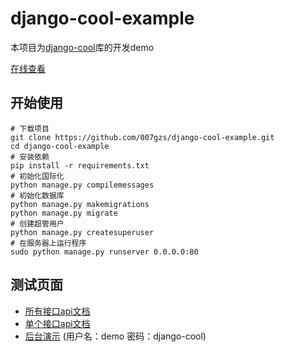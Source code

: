 # django-cool-example

本项目为[django-cool](http://github.com/007gzs/django-cool "django-cool")库的开发demo

[在线查看](https://example.django.cool/ "django-cool-example")

开始使用
----------

```
# 下载项目
git clone https://github.com/007gzs/django-cool-example.git
cd django-cool-example
# 安装依赖
pip install -r requirements.txt
# 初始化国际化
python manage.py compilemessages
# 初始化数据库
python manage.py makemigrations
python manage.py migrate
# 创建超管用户
python manage.py createsuperuser
# 在服务器上运行程序
sudo python manage.py runserver 0.0.0.0:80
```

测试页面
----------

- [所有接口api文档](https://example.django.cool/api_doc.html)
- [单个接口api文档](https://example.django.cool/api/demo/user/register)
- [后台演示](https://example.django.cool/admin) (用户名：demo 密码：django-cool)
